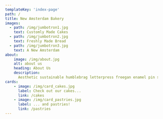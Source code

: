 ```yaml
---
templateKey: 'index-page'
path: /
title: New Amsterdam Bakery
images: 
  - path: /img/jumbotron1.jpg
    text: Customly Made Cakes
  - path: /img/jumbotron2.jpg
    text: Freshly Made Bread
  - path: /img/jumbotron3.jpg
    text: A New Amsterdam
about: 
    image: /img/about.jpg
    alt: about us
    heading: About Us
    description:
      Aesthetic sustainable humblebrag letterpress freegan enamel pin succulents, cardigan lumbersexual drinking vinegar 3 wolf moon. VHS meh hoodie hammock vexillologist, fixie live-edge raclette chambray four loko leggings.
cards:
    - image: /img/card_cakes.jpg
      label: Check out our cakes...
      link: /cakes
    - image: /img/card_pastries.jpg
      label: ... and pastries!
      link: /pastries
---
```

